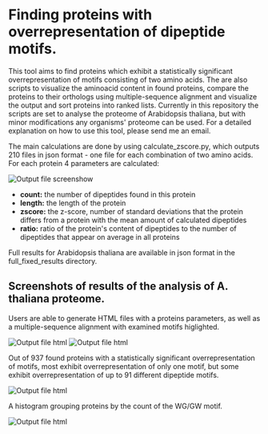 # Finding proteins with overrepresentation of dipeptide motifs.

This tool aims to find proteins which exhibit a statistically significant overrepresentation of motifs consisting of two amino acids. The are also scripts to visualize the aminoacid content in found proteins, compare the proteins to their orthologs using multiple-sequence alignment and visualize the output and sort proteins into ranked lists. Currently in this repository the scripts are set to analyse the proteome of Arabidopsis thaliana, but with minor modifications any organisms' proteome can be used. For a detailed explanation on how to use this tool, please send me an email.

The main calculations are done by using calculate_zscore.py, which outputs 210 files in json format - one file for each combination of two amino acids. 
For each protein 4 parameters are calculated:

![Output file screenshow](https://i.imgur.com/k2IaBNc.png)

* **count:** the number of dipeptides found in this protein
* **length:** the length of the protein
* **zscore:** the z-score, number of standard deviations that the protein differs from a protein with the mean amount of calculated dipeptides
* **ratio:** ratio of the protein's content of dipeptides to the number of dipeptides that appear on average in all proteins

Full results for Arabidopsis thaliana are available in json format in the full_fixed_results directory.

## Screenshots of results of the analysis of A. thaliana proteome.

Users are able to generate HTML files with a proteins parameters, as well as a multiple-sequence alignment with examined motifs higlighted.

![Output file html](https://i.imgur.com/ZSzm6cJ.png)
![Output file html](https://i.imgur.com/OPU7Uc8.png)

Out of 937 found proteins with a statistically significant overrepresentation of motifs, most exhibit overrepresentation of only one motif, but some exhibit overrepresentation of up to 91 different dipeptide motifs.

![Output file html](https://i.imgur.com/PZHX5lf.png)

A histogram grouping proteins by the count of the WG/GW motif.

![Output file html](https://i.imgur.com/nifuFo7.png)
